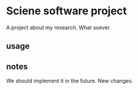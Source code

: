 # Sciene software project
A project about my research. What soever.
## usage

## notes
We should implement it in the future.
New changes.
